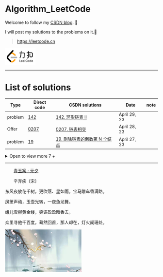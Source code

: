 # Algorithm_LeetCode

Welcome to follow my [CSDN blog](https://blog.csdn.net/weixin_42204569?type=blog). 🌴

I will post my solutions to the problems on it.🌱

>https://leetcode.cn
<img src="Figure/leetcode.png" width="20%">

---
# List of solutions



Type|Direct code|CSDN solutions|Date|note
---|---|---|---|---
problem|[142](https://github.com/link-hy/Algorithm_LeetCode/blob/master/Code/c142.java) | [142. 环形链表 II](https://blog.csdn.net/weixin_42204569/article/details/130442185) | April 29, 23
Offer|[0207](https://github.com/link-hy/Algorithm_LeetCode/blob/master/Offer/0207.java) | [0207. 链表相交](https://blog.csdn.net/weixin_42204569/article/details/130436425) | April 28, 23
problem|[19](https://github.com/link-hy/Algorithm_LeetCode/blob/master/Code/c19.java) | [19. 删除链表的倒数第 N 个结点](https://blog.csdn.net/weixin_42204569/article/details/130411756) | April 27, 23
<details><summary>Open to view more 7 +</summary>

Type|Direct code|CSDN solutions|Date|note
---|---|---|---|---
problem|[24](https://github.com/link-hy/Algorithm_LeetCode/blob/master/Code/c24.java) | [24. 两两交换链表中的节点](https://blog.csdn.net/weixin_42204569/article/details/130381985) | April 26, 23
problem|[206](https://github.com/link-hy/Algorithm_LeetCode/blob/master/Code/c206.java) | [206. 反转链表](https://blog.csdn.net/weixin_42204569/article/details/130376121) | April 26, 23
problem|[6390](https://github.com/link-hy/Algorithm_LeetCode/blob/master/Code/c6390.java) | [6390. 滑动子数组的美丽值](https://blog.csdn.net/weixin_42204569/article/details/130350769) | April 24, 23
2023-spring|[c1](https://github.com/link-hy/Algorithm_LeetCode/blob/master/2023-spring/c1.java)|[spring-1. 补给马车](https://blog.csdn.net/weixin_42204569/article/details/130310939)|April 23, 23|[view](https://leetcode.cn/problems/hqCnmP/)
2023-spring|[c2](https://github.com/link-hy/Algorithm_LeetCode/blob/master/2023-spring/c2.java)|[spring-2. 探险营地](https://blog.csdn.net/weixin_42204569/article/details/130310359)|April 22, 23|[view](https://leetcode.cn/problems/0Zeoeg/)
problem|[59](https://github.com/link-hy/Algorithm_LeetCode/blob/master/Code/c59.java)|[59. 螺旋矩阵 II](https://blog.csdn.net/weixin_42204569/article/details/130286803)|April 21, 23
problem|[459](https://github.com/link-hy/Algorithm_LeetCode/blob/master/Code/c459.java)|[459. 重复的子字符串](https://blog.csdn.net/weixin_42204569/article/details/130254943)|April 20, 23
</details>





---

&emsp;&emsp;[青玉案 · 元夕](https://blog.csdn.net/weixin_42204569)

&emsp;&emsp;辛弃疾〔宋〕

东风夜放花千树，更吹落、星如雨。宝马雕车香满路。

凤箫声动，玉壶光转，一夜鱼龙舞。

蛾儿雪柳黄金缕，笑语盈盈暗香去。

众里寻他千百度，蓦然回首，那人却在，灯火阑珊处。

<img src="Figure/beautiful.jpg" width="50%">
